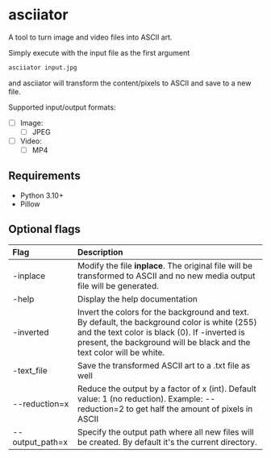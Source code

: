 # asciiator
A tool to turn image and video files into ASCII art.

Simply execute with the input file as the first argument
```sh
asciiator input.jpg
```

and asciiator will transform the content/pixels to ASCII and save to a new file.

Supported input/output formats:

- [ ] Image:
   - [ ] JPEG
- [ ] Video:
   - [ ] MP4

## Requirements

- Python 3.10+
- Pillow

## Optional flags

| Flag            | Description                                                                                                                                                                                                             |
|:----------------|:------------------------------------------------------------------------------------------------------------------------------------------------------------------------------------------------------------------------|
| -inplace        | Modify the file **inplace**. The original file will be transformed to ASCII and no new media output file will be generated.                                                                                             |
| -help           | Display the help documentation                                                                                                                                                                                          |
| -inverted       | Invert the colors for the background and text. By default, the background color is white (255) and the text color is black (0). If -inverted is present, the background will be black and the text color will be white. |
| -text_file      | Save the transformed ASCII art to a .txt file as well                                                                                                                                                                   |
| --reduction=x   | Reduce the output by a factor of x (int). Default value: 1 (no reduction). Example: --reduction=2 to get half the amount of pixels in ASCII                                                                             |
| --output_path=x | Specify the output path where all new files will be created. By default it's the current directory.                                                                                                                     |